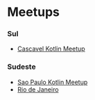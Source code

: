 # Meetups

### Sul
* [Cascavel Kotlin Meetup](https://www.meetup.com/Kotlin-Meetup-Cascavel/)
### Sudeste
* [Sao Paulo Kotlin Meetup](https://www.meetup.com/kotlin-meetup-sp/)
* [Rio de Janeiro](https://www.meetup.com/Kotlin-Rio/)
